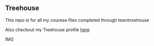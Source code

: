 ## Treehouse 
This repo is for all my courese files completed through teamtreehouse

Also checkout my Treehouse profile [here](https.treehouse)

IMG
